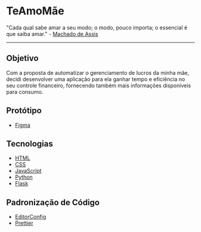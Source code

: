 # TeAmoMãe

"Cada qual sabe amar a seu modo; o modo, pouco importa; o essencial é que saiba
amar." - [Machado de Assis](https://machado.mec.gov.br/)

---

## Objetivo

Com a proposta de automatizar o gerenciamento de lucros da minha mãe, decidi
desenvolver uma aplicação para ela ganhar tempo e eficiência no seu controle
financeiro, fornecendo também mais informações disponíveis para consumo.

## Protótipo

- [Figma](https://www.figma.com/file/MU57KnNkwZtwtNEqelGFvo/TeAmoM%C3%A3e?node-id=0%3A1)

## Tecnologias

- [HTML](https://developer.mozilla.org/pt-BR/docs/Web/HTML)
- [CSS](https://developer.mozilla.org/pt-BR/docs/Web/CSS)
- [JavaScript](https://developer.mozilla.org/pt-BR/docs/Web/JavaScript)
- [Python](https://www.python.org/)
- [Flask](https://flask.palletsprojects.com/)

## Padronização de Código

- [EditorConfig](https://editorconfig.org/)
- [Prettier](https://prettier.io/)
